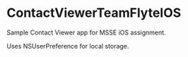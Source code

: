 ContactViewerTeamFlyteIOS
=========================

Sample Contact Viewer app for MSSE iOS assignment. 

Uses NSUserPreference for local storage.
